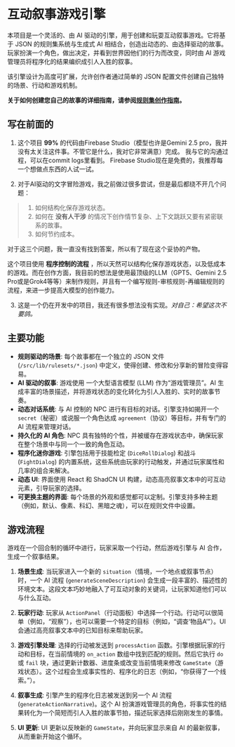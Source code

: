 # 互动叙事游戏引擎

本项目是一个灵活的、由 AI 驱动的引擎，用于创建和玩耍互动叙事游戏。它将基于 JSON 的规则集系统与生成式 AI 相结合，创造出动态的、由选择驱动的故事。玩家扮演一个角色，做出决定，并看到世界因他们的行为而改变，同时由 AI 游戏管理员将程序化的结果编织成引人入胜的叙事。

该引擎设计为高度可扩展，允许创作者通过简单的 JSON 配置文件创建自己独特的场景、行动和游戏机制。

**关于如何创建您自己的故事的详细指南，请参阅[规则集创作指南](docs/AUTHORING_GUIDE_zh.md)。**

## 写在前面的

1. 这个项目 **99%** 的代码由Firebase Studio（模型也许是Gemini 2.5 pro，我并没有太关注这件事。不管它是什么，我对它非常满意）完成。 我与它的沟通过程，可以在commit logs里看到。 Firebase Studio现在是免费的，我推荐每一个想做点东西的人试一试。

2. 对于AI驱动的文字冒险游戏，我之前做过很多尝试，但是最后都绕不开几个问题：
> 1. 如何结构化保存游戏状态。
> 2. 如何在 **没有人干涉** 的情况下创作情节复杂、上下文跳跃又要有紧密联系的故事。
> 3. 如何节约成本。

对于这三个问题，我一直没有找到答案，所以有了现在这个妥协的产物。

这个项目使用 **程序控制的流程** ，所以天然可以结构化保存游戏状态，以及低成本的游戏。而在创作方面，我目前的想法是使用最顶级的LLM（GPT5、Gemini 2.5 Pro或是Grok4等等）来制作规则，并且有一个编写规则-审核规则-再编辑规则的流程，来进一步提高大模型的创作能力。

3. 这是一个仍在开发中的项目，我还有很多想法没有实现。*对自己：希望这次不要鸽。*


## 主要功能

*   **规则驱动的场景**: 每个故事都在一个独立的 JSON 文件 (`/src/lib/rulesets/*.json`) 中定义，使得创建、修改和分享新的冒险变得容易。
*   **AI 驱动的叙事**: 游戏使用 一个大型语言模型 (LLM) 作为“游戏管理员”。AI 生成丰富的场景描述，并将游戏状态的变化转化为引人入胜的、实时的故事节奏。
*   **动态对话系统**: 与 AI 控制的 NPC 进行有目标的对话。引擎支持如揭开一个 `secret`（秘密）或说服一个角色达成 `agreement`（协议）等目标，并有专门的 AI 流程来管理对话。
*   **持久化的 AI 角色**: NPC 具有独特的个性，并被缓存在游戏状态中，确保玩家在整个场景中与同一个一致的角色互动。
*   **程序化迷你游戏**: 引擎包括用于技能检定 (`DiceRollDialog`) 和战斗 (`FightDialog`) 的内置系统，这些系统由玩家的行动触发，并通过玩家属性和几率的组合来解决。
*   **动态 UI**: 界面使用 React 和 ShadCN UI 构建，动态高亮叙事文本中的可互动元素，引导玩家的选择。
*   **可更换主题的界面**: 每个场景的外观和感觉都可以定制。引擎支持多种主题（例如，默认、像素、科幻、黑暗之魂），可以在规则文件中设置。

## 游戏流程

游戏在一个回合制的循环中进行，玩家采取一个行动，然后游戏引擎与 AI 合作，生成一个叙事结果。

1.  **场景生成**: 当玩家进入一个新的 `situation`（情境，一个地点或叙事节点）时，一个 AI 流程 (`generateSceneDescription`) 会生成一段丰富的、描述性的环境文本。这段文本巧妙地融入了可互动对象的关键词，让玩家知道他们可以与什么互动。

2.  **玩家行动**: 玩家从 `ActionPanel`（行动面板）中选择一个行动。行动可以很简单（例如，“观察”），也可以需要一个特定的目标（例如，“调查‘物品A’”）。UI 会通过高亮叙事文本中的已知目标来帮助玩家。

3.  **游戏引擎处理**: 选择的行动被发送到 `processAction` 函数。引擎根据玩家的行动和目标，在当前情境的 `on_action` 数组中找到匹配的规则。然后它执行 `do` 或 `fail` 块，通过更新计数器、进度条或改变当前情境来修改 `GameState`（游戏状态）。这个过程会生成事实性的、程序化的日志（例如，“你获得了一个线索。”）。

4.  **叙事生成**: 引擎产生的程序化日志被发送到另一个 AI 流程 (`generateActionNarrative`)。这个 AI 扮演游戏管理员的角色，将事实性的结果转化为一个简短而引人入胜的故事节拍，描述玩家选择后刚刚发生的事情。

5.  **UI 更新**: UI 更新以反映新的 `GameState`，并向玩家显示来自 AI 的最新叙事，从而重新开始这个循环。

